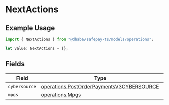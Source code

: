 # NextActions

## Example Usage

```typescript
import { NextActions } from "@dhaba/safepay-ts/models/operations";

let value: NextActions = {};
```

## Fields

| Field                                                                                                  | Type                                                                                                   | Required                                                                                               | Description                                                                                            |
| ------------------------------------------------------------------------------------------------------ | ------------------------------------------------------------------------------------------------------ | ------------------------------------------------------------------------------------------------------ | ------------------------------------------------------------------------------------------------------ |
| `cybersource`                                                                                          | [operations.PostOrderPaymentsV3CYBERSOURCE](../../models/operations/postorderpaymentsv3cybersource.md) | :heavy_minus_sign:                                                                                     | N/A                                                                                                    |
| `mpgs`                                                                                                 | [operations.Mpgs](../../models/operations/mpgs.md)                                                     | :heavy_minus_sign:                                                                                     | N/A                                                                                                    |